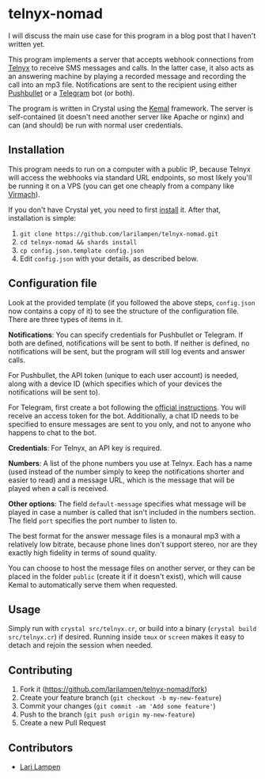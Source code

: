 # telnyx-nomad

I will discuss the main use case for this program in a blog post that I haven't written yet.

This program implements a server that accepts webhook connections from [Telnyx](https://refer.telnyx.com/asgvm) to receive SMS messages and calls. In the latter case, it also acts as an answering machine by playing a recorded message and recording the call into an mp3 file. Notifications are sent to the recipient using either [Pushbullet](https://www.pushbullet.com/) or a [Telegram](https://www.telegram.org/) bot (or both).

The program is written in Crystal using the [Kemal](https://kemalcr.com/) framework. The server is self-contained (it doesn't need another server like Apache or nginx) and can (and should) be run with normal user credentials.


## Installation

This program needs to run on a computer with a public IP, because Telnyx will access the webhooks via standard URL endpoints, so most likely you'll be running it on a VPS (you can get one cheaply from a company like [Virmach](https://billing.virmach.com/aff.php?aff=9686)).

If you don't have Crystal yet, you need to first [install](https://crystal-lang.org/install/) it. After that, installation is simple:

1. `git clone https://github.com/larilampen/telnyx-nomad.git`
2. `cd telnyx-nomad && shards install`
3. `cp config.json.template config.json`
4. Edit `config.json` with your details, as described below.


## Configuration file

Look at the provided template (if you followed the above steps, `config.json` now contains a copy of it) to see the structure of the configuration file. There are three types of items in it.

**Notifications**: You can specify credentials for Pushbullet or Telegram. If both are defined, notifications will be sent to both. If neither is defined, no notifications will be sent, but the program will still log events and answer calls.

For Pushbullet, the API token (unique to each user account) is needed, along with a device ID (which specifies which of your devices the notifications will be sent to).

For Telegram, first create a bot following the [official instructions](https://core.telegram.org/bots). You will receive an access token for the bot. Additionally, a chat ID needs to be specified to ensure messages are sent to you only, and not to anyone who happens to chat to the bot.

**Credentials**:  For Telnyx, an API key is required.

**Numbers**: A list of the phone numbers you use at Telnyx. Each has a name (used instead of the number simply to keep the notifications shorter and easier to read) and a message URL, which is the message that will be played when a call is received.

**Other options**: The field `default-message` specifies what message will be played in case a number is called that isn't included in the numbers section. The field `port` specifies the port number to listen to.

The best format for the answer message files is a monaural mp3 with a relatively low bitrate, because phone lines don't support stereo, nor are they exactly high fidelity in terms of sound quality.

You can choose to host the message files on another server, or they can be placed in the folder `public` (create it if it doesn't exist), which will cause Kemal to automatically serve them when requested.


## Usage

Simply run with `crystal src/telnyx.cr`, or build into a binary (`crystal build src/telnyx.cr`) if desired. Running inside `tmux` or `screen` makes it easy to detach and rejoin the session when needed.


## Contributing

1. Fork it (<https://github.com/larilampen/telnyx-nomad/fork>)
2. Create your feature branch (`git checkout -b my-new-feature`)
3. Commit your changes (`git commit -am 'Add some feature'`)
4. Push to the branch (`git push origin my-new-feature`)
5. Create a new Pull Request


## Contributors

- [Lari Lampen](https://github.com/larilampen)
